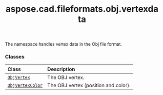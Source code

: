 ﻿---
title: aspose.cad.fileformats.obj.vertexdata
second_title: Aspose.CAD for Python via .NET API References
description: 
type: docs
weight: 10
url: /python-net/aspose.cad.fileformats.obj.vertexdata/
is_root: false
---

The namespace handles vertex data in the Obj file format.

### Classes
| Class | Description |
| :- | :- |
| [`ObjVertex`](/cad/python-net/aspose.cad.fileformats.obj.vertexdata/objvertex) | The OBJ vertex. |
| [`ObjVertexColor`](/cad/python-net/aspose.cad.fileformats.obj.vertexdata/objvertexcolor) | The OBJ vertex (position and color). |


